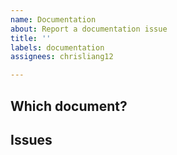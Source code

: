 ```yaml
---
name: Documentation
about: Report a documentation issue
title: ''
labels: documentation
assignees: chrisliang12

---
```


## Which document?

## Issues
